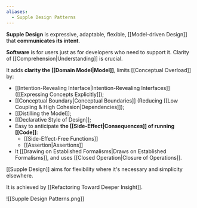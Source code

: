 ```yaml
---
aliases:
  - Supple Design Patterns
---
```

**Supple Design** is expressive, adaptable, flexible, [[Model-driven Design]] that **communicates its intent**.

**Software** is for users just as for developers who need to support it. Clarity of [[Comprehension|Understanding]] is crucial.

It adds **clarity the [[Domain Model|Model]]**, limits [[Conceptual Overload]] by:
- [[Intention-Revealing Interface|Intention-Revealing Interfaces]] ([[Expressing Concepts Explicitly]]);
- [[Conceptual Boundary|Conceptual Boundaries]] (Reducing [[Low Coupling & High Cohesion|Dependencies]]);
- [[Distilling the Model]];
- [[Declarative Style of Design]];
- Easy to anticipate **the [[Side-Effect|Consequences]] of running [[Code]]**:
	- [[Side-Effect-Free Functions]]
	- [[Assertion|Assertions]]
- It [[Drawing on Established Formalisms|Draws on Established Formalisms]], and uses [[Closed Operation|Closure of Operations]].

[[Supple Design]] aims for flexibility where it's necessary and simplicity elsewhere.

It is achieved by [[Refactoring Toward Deeper Insight]].

![[Supple Design Patterns.png]]

